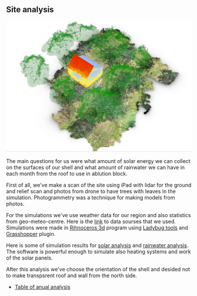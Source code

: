## Site analysis

![alt text](https://github.com/Lifesystems-Laboratory/ablution-block/blob/main/architecture/Site%20analysis/Solar%20analysis/Shell_Trees_January.jpg?raw=true)

The main questions for us were what amount of solar energy we can collect on the surfaсes of our shell and what amount of rainwater we can have in each month from the roof to use in ablution bloсk.

First of all, we've make a scan of the site using iPad with lidar for the ground and relief scan and photos from drone to have trees with leaves in the simulation. Photogrammetry was a technique for making models from photos. 

For the simulations we've use weather data for our region and also statistics from geo-meteo-centre. Here is the [link](https://climate.onebuilding.org/) to data sourses that we used.
Simulations were made in [Rihnoceros 3d](https://www.rhino3d.com/) program using [Ladybug tools](https://www.ladybug.tools) and [Grasshopper](https://grasshopperdocs.com) plugin.

Here is some of simulation results for [solar analysis](https://github.com/Lifesystems-Laboratory/ablution-block/tree/main/architecture/Site%20analysis/Solar%20analysis) and [rainwater analysis](https://github.com/Lifesystems-Laboratory/ablution-block/tree/main/architecture/Site%20analysis/Rainwater%20analysis). The software is powerful enough to simulate also heating systems and work of the solar panels.

After this analysis we've choose the orientation of the shell and desided not to make transpsrent roof and wall from the north side. 

* [Table of anual analysis](https://docs.google.com/spreadsheets/d/1BVhZFLM0lXLi8E8x7hWJxwmZEYVfST64a9QNRfvf3Kk/edit#gid=0)
